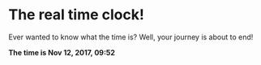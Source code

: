 # The real time clock!

Ever wanted to know what the time is? Well, your journey is about to end!

**The time is Nov 12, 2017, 09:52**